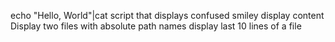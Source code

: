 echo "Hello, World"|cat 
script that displays confused smiley
display content
Display two files with absolute path names
display last 10 lines of a file
